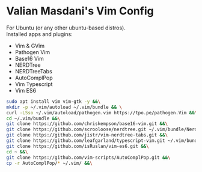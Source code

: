 # Valian Masdani's Vim Config
For Ubuntu (or any other ubuntu-based distros).  
Installed apps and plugins:  
- Vim & GVim
- Pathogen Vim
- Base16 Vim
- NERDTree
- NERDTreeTabs
- AutoComplPop
- Vim Typescript
- Vim ES6

```sh
sudo apt install vim vim-gtk -y &&\
mkdir -p ~/.vim/autoload ~/.vim/bundle && \
curl -LSso ~/.vim/autoload/pathogen.vim https://tpo.pe/pathogen.Vim &&\
cd ~/.vim/bundle &&\
git clone https://github.com/chriskempson/base16-vim.git &&\
git clone https://github.com/scrooloose/nerdtree.git ~/.vim/bundle/NerdTree &&\
git clone https://github.com/jistr/vim-nerdtree-tabs.git &&\
git clone https://github.com/leafgarland/typescript-vim.git ~/.vim/bundle/typescript-vim &&\
git clone https://github.com/isRuslan/vim-es6.git &&\
cd ~ &&\
git clone https://github.com/vim-scripts/AutoComplPop.git &&\
cp -r AutoComplPop/* ~/.vim/ &&\

```
